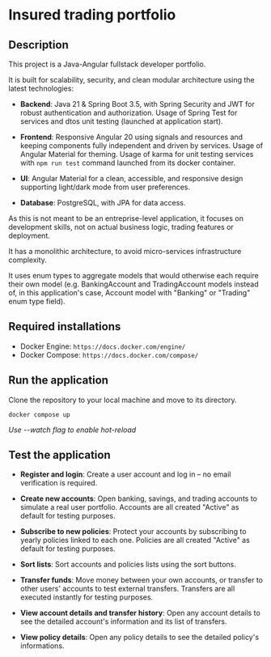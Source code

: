 # Insured trading portfolio

## Description

This project is a Java-Angular fullstack developer portfolio.

It is built for scalability, security, and clean modular architecture using the latest technologies:

- **Backend**: Java 21 & Spring Boot 3.5, with Spring Security and JWT for robust authentication and authorization. Usage of Spring Test for services and dtos unit testing (launched at application start).

- **Frontend**: Responsive Angular 20 using signals and resources and keeping components fully independent and driven by services. Usage of Angular Material for theming. Usage of karma for unit testing services with `npm run test` command launched from its docker container.

- **UI**: Angular Material for a clean, accessible, and responsive design supporting light/dark mode from user preferences.

- **Database**: PostgreSQL, with JPA for data access.

As this is not meant to be an entreprise-level application, it focuses on development skills, not on actual business logic, trading features or deployment.

It has a monolithic architecture, to avoid micro-services infrastructure complexity.

It uses enum types to aggregate models that would otherwise each require their own model (e.g. BankingAccount and TradingAccount models instead of, in this application's case, Account model with "Banking" or "Trading" enum type field).

## Required installations

- Docker Engine: `https://docs.docker.com/engine/`
- Docker Compose: `https://docs.docker.com/compose/`

## Run the application

Clone the repository to your local machine and move to its directory.

```
docker compose up
```

*Use --watch flag to enable hot-reload*

## Test the application

- **Register and login**: Create a user account and log in – no email verification is required.

- **Create new accounts**: Open banking, savings, and trading accounts to simulate a real user portfolio.
Accounts are all created "Active" as default for testing purposes.

- **Subscribe to new policies**: Protect your accounts by subscribing to yearly policies linked to each one.
Policies are all created "Active" as default for testing purposes.

- **Sort lists**: Sort accounts and policies lists using the sort buttons.

- **Transfer funds**: Move money between your own accounts, or transfer to other users' accounts to test external transfers.
Transfers are all executed instantly for testing purposes.

- **View account details and transfer history**: Open any account details to see the detailed account's information and its list of transfers.

- **View policy details**: Open any policy details to see the detailed policy's informations.
